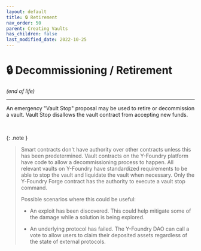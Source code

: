 ```yaml
---
layout: default
title: 🔒 Retirement
nav_order: 50
parent: Creating Vaults
has_children: false
last_modified_date: 2022-10-25
---
```


# 🔒 Decommissioning / Retirement
_(end of life)_

***

An emergency "Vault Stop" proposal may be used to retire or decommission a vault. Vault Stop disallows the vault contract from accepting new funds. 

<br>

{: .note }
> Smart contracts don't have authority over other contracts unless this has been predetermined. Vault contracts on the Y-Foundry platform have code to allow a decommissioning process to happen. All relevant vaults on Y-Foundry have standardized requirements to be able to stop the vault and liquidate the vault when necessary. Only the Y-Foundry Forge contract has the authority to execute a vault stop command.
>
> Possible scenarios where this could be useful:
>
> * An exploit has been discovered. This could help mitigate some of the damage while a solution is being explored.
> 
> * An underlying protocol has failed. The Y-Foundry DAO can call a vote to allow users to claim their deposited assets regardless of the state of external protocols.

